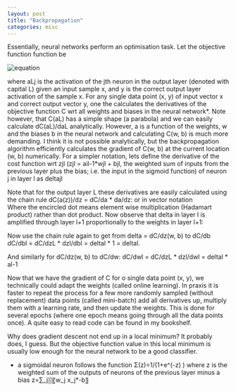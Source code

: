 ```yaml
---
layout: post
title: "Backpropagation"
categories: misc
---
```


Essentially, neural networks perform an optimisation task. Let the objective function function be

![equation](https://latex.codecogs.com/gif.download?C%3D%5Cfrac%7B1%7D%7B2%7D%5Cleft%5C%7Cy-a%5E%7BL%7D%5Cright%5C%7C%5E%7B2%7D%3D%5Cfrac%7B1%7D%7B2%7D%20%5Csum_%7Bj%7D%5Cleft%28y_%7Bj%7D-a_%7Bj%7D%5E%7BL%7D%5Cright%29%5E%7B2%7D)
 
where aLj is the activation of the jth neuron in the output layer (denoted with capital L) given an input sample x, and y is the correct output layer activation of the sample x.
For any single data point (x, y) of input vector x and correct output vector y, one the calculates the derivatives of the objective function C wrt all weights and biases in the neural network*. Note however, that C(aL) has a simple shape (a parabola) and we can easily calculate dC(aL)/daL analytically. However, a is a function of the weights, w and the biases b in the neural network and calculating C(w, b) is much more demanding. I think it is not possible analytically, but the backpropagation algorithm efficiently calculates the gradient of C(w, b) at the current location (w, b) numerically.
For a simpler notation, lets define the derivative of the cost function wrt zjl (zjl = ail-1*wjl + bjl, the weighted sum of inputs from the previous layer plus the bias; i.e. the input in the sigmoid function) of neuron j in layer l as deltajl
 
Note that for the output layer L these derivatives are easily calculated using the chain rule dC(a(z))/dz = dC/da * da/dz:
  or in vector notation  
Where the encircled dot means element wise multiplication (Hadamart product) rather than dot product.
Now observe that delta in layer l is amplified through layer l+1 proportionally to the weights in layer l+1:
 
Now use the chain rule again to get from delta = dC/dz(w, b) to dC/db
dC/dbl = dC/dzL * dzl/dbl = deltal * 1 = deltal.
 

And similarly for dC/dz(w, b) to dC/dw:
dC/dwl = dC/dzL * dzl/dwl = deltal * al-1
	 

Now that we have the gradient of C for o single data point (x, y), we technically could adapt the weights (called online learning). In praxis it is faster to repeat the process for a few more randomly sampled (without replacement) data points (called mini-batch) add all derivatives up, multiply them with a learning rate, and then update the weights. This is done for several epochs (where one epoch means going through all the data points once).
A quite easy to read code can be found in my bookshelf.

Why does gradient descent not end up in a local minimum? It probably does, I guess. But the objective function value in this local minimum is usually low enough for the neural network to be a good classifier.

* a sigmoidal neuron follows the function
		Σ(z)=1/(1+e^(-z) )
where z is the weighted sum of the outputs of neurons of the previous layer minus a bias
		z=∑_j▒〖w_j x_j*-b〗
